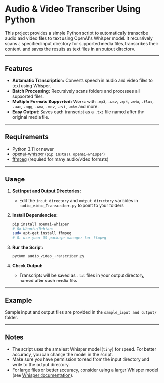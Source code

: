 
# Audio & Video Transcriber Using Python

This project provides a simple Python script to automatically transcribe audio and video files to text using OpenAI's Whisper model. It recursively scans a specified input directory for supported media files, transcribes their content, and saves the results as text files in an output directory.

---

## Features

- **Automatic Transcription:** Converts speech in audio and video files to text using Whisper.
- **Batch Processing:** Recursively scans folders and processes all supported files.
- **Multiple Formats Supported:** Works with `.mp3`, `.wav`, `.mp4`, `.m4a`, `.flac`, `.aac`, `.ogg`, `.wma`, `.mov`, `.avi`, `.mkv` and more.
- **Easy Output:** Saves each transcript as a `.txt` file named after the original media file.

---

## Requirements

- Python 3.11 or newer
- [openai-whisper](https://github.com/openai/whisper) (`pip install openai-whisper`)
- [ffmpeg](https://ffmpeg.org/) (required for many audio/video formats)

---

## Usage

1. **Set Input and Output Directories:**
   - Edit the `input_directory` and `output_directory` variables in `audio_video_Transcriber.py` to point to your folders.

2. **Install Dependencies:**
   ```bash
   pip install openai-whisper
   # On Ubuntu/Debian:
   sudo apt-get install ffmpeg
   # Or use your OS package manager for ffmpeg
   ```

3. **Run the Script:**
   ```bash
   python audio_video_Transcriber.py
   ```

4. **Check Output:**
   - Transcripts will be saved as `.txt` files in your output directory, named after each media file.

---

## Example

Sample input and output files are provided in the `sample_input and output/` folder.

---

## Notes

- The script uses the smallest Whisper model (`tiny`) for speed. For better accuracy, you can change the model in the script.
- Make sure you have permission to read from the input directory and write to the output directory.
- For large files or better accuracy, consider using a larger Whisper model (see [Whisper documentation](https://github.com/openai/whisper)).
